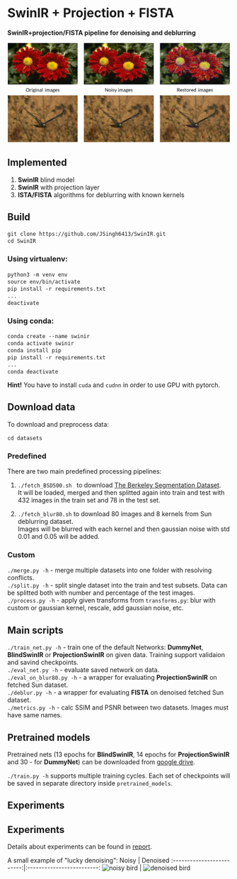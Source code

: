 # SwinIR + Projection + FISTA

**SwinIR+projection/FISTA pipeline for denoising and deblurring**

![poster](resources/poster.png)

## Implemented
1. **SwinIR** blind model
2. **SwinIR** with projection layer
3. **ISTA/FISTA** algorithms for deblurring with known kernels

## Build

```
git clone https://github.com/JSingh6413/SwinIR.git
cd SwinIR
```

### Using virtualenv:
```
python3 -m venv env
source env/bin/activate
pip install -r requirements.txt
...
deactivate
```

### Using conda:
```
conda create --name swinir
conda activate swinir
conda install pip
pip install -r requirements.txt
...
conda deactivate
```

**Hint!** You have to install ```cuda``` and ```cudnn``` in order to use GPU with pytorch.

## Download data

To download and preprocess data:
```
cd datasets
```

### Predefined 

There are two main predefined processing pipelines:
1. ```./fetch_BSD500.sh ``` to download [The Berkeley Segmentation Dataset](https://www2.eecs.berkeley.edu/Research/Projects/CS/vision/bsds/). \
  It will be loaded, merged and then splitted again into train and test with 432 images in the train set and 78 in the test set.


2. ```./fetch_blur80.sh``` to download 80 images and 8 kernels from Sun deblurring dataset.\
  Images will be blurred with each kernel and then gaussian noise with std 0.01 and 0.05 will be added.
  
### Custom
```./merge.py -h``` - merge multiple datasets into one folder with resolving conflicts.\
```./split.py -h``` - split single dataset into the train and test subsets. Data can be splitted both with number and percentage of the test images.\
```./process.py -h``` - apply given transforms from ```transforms.py```: blur with custom or gaussian kernel, rescale, add gaussian noise, etc.
  
## Main scripts
```./train_net.py -h``` - train one of the default Networks: **DummyNet**, **BlindSwinIR** or **ProjectionSwinIR** on given data. Training support validaion and savind checkpoints. \
```./eval_net.py -h``` - evaluate saved network on data. \
```./eval_on_blur80.py -h``` - a wrapper for evaluating **ProjectionSwinIR** on fetched Sun dataset. \
```./deblur.py -h``` - a wrapper for evaluating **FISTA** on denoised fetched Sun dataset. \
```./metrics.py -h``` - calc SSIM and PSNR between two datasets. Images must have same names.

## Pretrained models

Pretrained nets (13 epochs for **BlindSwinIR**, 14 epochs for **ProjectionSwinIR** and 30 - for **DummyNet**) can be downloaded from [google drive](https://drive.google.com/drive/folders/1CHyC6CHViJ3EPaU6C2dl1NwZp_iBRwHq?usp=sharing).

```./train.py -h``` supports multiple training cycles. Each set of checkpoints will be saved in separate directory inside ```pretrained_models```.

## Experiments
## Experiments
Details about experiments can be found in [report](https://drive.google.com/file/d/1LF7yk1exeQ5cLmijzI17GrOHtsL8mC8I/view?usp=sharing).

A small example of "lucky denoising":
Noisy                      |  Denoised
:-------------------------:|:-------------------------:
![noisy bird](resources/noisy.jpg)   |  ![denoised bird](resources/denoised.jpg)
